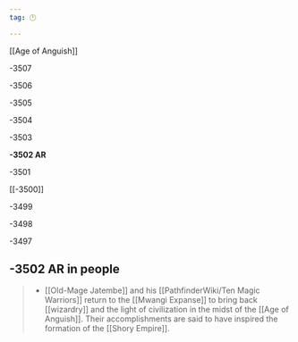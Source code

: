 ```yaml
---
tag: 🕛

---
```

[[Age of Anguish]]


-3507

-3506

-3505

-3504

-3503

**-3502 AR**

-3501

[[-3500]]

-3499

-3498

-3497



## -3502 AR in people

>  - [[Old-Mage Jatembe]] and his [[PathfinderWiki/Ten Magic Warriors]] return to the [[Mwangi Expanse]] to bring back [[wizardry]] and the light of civilization in the midst of the [[Age of Anguish]]. Their accomplishments are said to have inspired the formation of the [[Shory Empire]].






